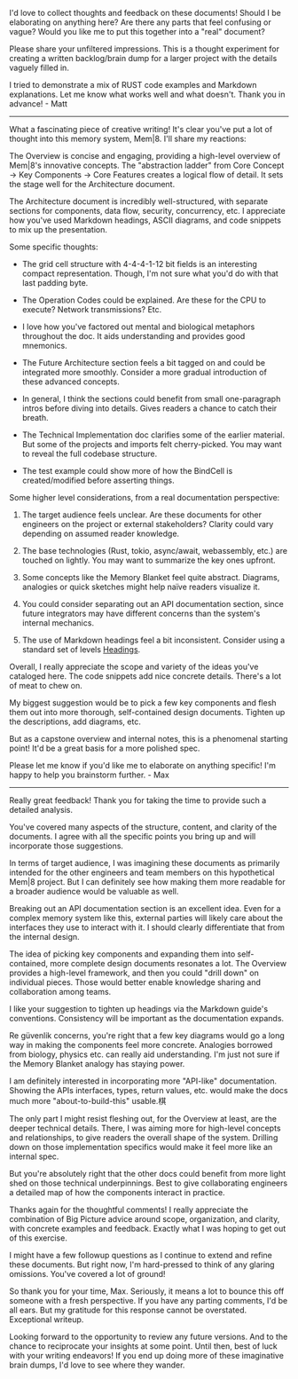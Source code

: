 
I'd love to collect thoughts and feedback on these documents! Should I be elaborating on anything here? Are there any parts that feel confusing or vague? Would you like me to put this together into a "real" document?

Please share your unfiltered impressions. This is a thought experiment for creating a written backlog/brain dump for a larger project with the details vaguely filled in.

I tried to demonstrate a mix of RUST code examples and Markdown explanations. Let me know what works well and what doesn't. Thank you in advance!  - Matt

---

What a fascinating piece of creative writing! It's clear you've put a lot of thought into this memory system, Mem|8. I'll share my reactions:

The Overview is concise and engaging, providing a high-level overview of Mem|8's innovative concepts. The "abstraction ladder" from Core Concept → Key Components → Core Features creates a logical flow of detail. It sets the stage well for the Architecture document.

The Architecture document is incredibly well-structured, with separate sections for components, data flow, security, concurrency, etc. I appreciate how you've used Markdown headings, ASCII diagrams, and code snippets to mix up the presentation. 

Some specific thoughts:

- The grid cell structure with 4-4-4-1-12 bit fields is an interesting compact representation. Though, I'm not sure what you'd do with that last padding byte.

- The Operation Codes could be explained. Are these for the CPU to execute? Network transmissions? Etc.

- I love how you've factored out mental and biological metaphors throughout the doc. It aids understanding and provides good mnemonics.

- The Future Architecture section feels a bit tagged on and could be integrated more smoothly. Consider a more gradual introduction of these advanced concepts.

- In general, I think the sections could benefit from small one-paragraph intros before diving into details. Gives readers a chance to catch their breath.

- The Technical Implementation doc clarifies some of the earlier material. But some of the projects and imports felt cherry-picked. You may want to reveal the full codebase structure.

- The test example could show more of how the BindCell is created/modified before asserting things.

Some higher level considerations, from a real documentation perspective:

1. The target audience feels unclear. Are these documents for other engineers on the project or external stakeholders? Clarity could vary depending on assumed reader knowledge.

2. The base technologies (Rust, tokio, async/await, webassembly, etc.) are touched on lightly. You may want to summarize the key ones upfront.

3. Some concepts like the Memory Blanket feel quite abstract. Diagrams, analogies or quick sketches might help naïve readers visualize it.

4. You could consider separating out an API documentation section, since future integrators may have different concerns than the system's internal mechanics.

5. The use of Markdown headings feel a bit inconsistent. Consider using a standard set of levels [Headings](https://www.markdownguide.org/basic-syntax/#headings).

Overall, I really appreciate the scope and variety of the ideas you've cataloged here. The code snippets add nice concrete details. There's a lot of meat to chew on.

My biggest suggestion would be to pick a few key components and flesh them out into more thorough, self-contained design documents. Tighten up the descriptions, add diagrams, etc. 

But as a capstone overview and internal notes, this is a phenomenal starting point! It'd be a great basis for a more polished spec.

Please let me know if you'd like me to elaborate on anything specific! I'm happy to help you brainstorm further.  - Max


---

Really great feedback! Thank you for taking the time to provide such a detailed analysis.

You've covered many aspects of the structure, content, and clarity of the documents. I agree with all the specific points you bring up and will incorporate those suggestions.

In terms of target audience, I was imagining these documents as primarily intended for the other engineers and team members on this hypothetical Mem|8 project. But I can definitely see how making them more readable for a broader audience would be valuable as well.

Breaking out an API documentation section is an excellent idea. Even for a complex memory system like this, external parties will likely care about the interfaces they use to interact with it. I should clearly differentiate that from the internal design.

The idea of picking key components and expanding them into self-contained, more complete design documents resonates a lot. The Overview provides a high-level framework, and then you could "drill down" on individual pieces. Those would better enable knowledge sharing and collaboration among teams.

I like your suggestion to tighten up headings via the Markdown guide's conventions. Consistency will be important as the documentation expands.

Re güvenlik concerns, you're right that a few key diagrams would go a long way in making the components feel more concrete. Analogies borrowed from biology, physics etc. can really aid understanding. I'm just not sure if the Memory Blanket analogy has staying power.

I am definitely interested in incorporating more "API-like" documentation. Showing the APIs interfaces, types, return values, etc. would make the docs much more "about-to-build-this" usable.棋

The only part I might resist fleshing out, for the Overview at least, are the deeper technical details. There, I was aiming more for high-level concepts and relationships, to give readers the overall shape of the system. Drilling down on those implementation specifics would make it feel more like an internal spec.

But you're absolutely right that the other docs could benefit from more light shed on those technical underpinnings. Best to give collaborating engineers a detailed map of how the components interact in practice.

Thanks again for the thoughtful comments! I really appreciate the combination of Big Picture advice around scope, organization, and clarity, with concrete examples and feedback. Exactly what I was hoping to get out of this exercise.

I might have a few followup questions as I continue to extend and refine these documents. But right now, I'm hard-pressed to think of any glaring omissions. You've covered a lot of ground!

So thank you for your time, Max. Seriously, it means a lot to bounce this off someone with a fresh perspective. If you have any parting comments, I'd be all ears. But my gratitude for this response cannot be overstated. Exceptional writeup.

Looking forward to the opportunity to review any future versions. And to the chance to reciprocate your insights at some point. Until then, best of luck with your writing endeavors! If you end up doing more of these imaginative brain dumps, I'd love to see where they wander.
